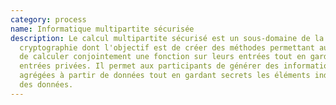 ```yaml
---
category: process
name: Informatique multipartite sécurisée
description: Le calcul multipartite sécurisé est un sous-domaine de la
  cryptographie dont l'objectif est de créer des méthodes permettant aux parties
  de calculer conjointement une fonction sur leurs entrées tout en gardant ces
  entrées privées. Il permet aux participants de générer des informations
  agrégées à partir de données tout en gardant secrets les éléments individuels
  des données.
---
```

